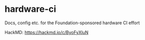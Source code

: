 # hardware-ci
Docs, config etc. for the Foundation-sponsored hardware CI effort

HackMD: https://hackmd.io/c/ByoFyXluN
